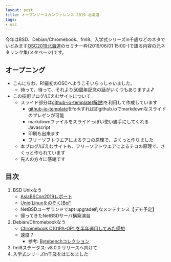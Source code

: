 ```yaml
---
layout: post
title: オープンソースカンファレンス 2019 北海道
tags:
- osc
---
```


今年はBSD、Debian/Chromebook、fml8、入学式シリーズin千歳などのネタでいどみます[OSC2019北海道](https://ospn.jp/osc2019-do/)のセミナー枠(2019/06/01 15:00-)で語る内容の元ネタリンク集(メタページ)です。


## オープニング

- こんにちわ、R1最初のOSCへようこそいらっしゃいました。
    - 待って、待って、それより[50周年](https://technotes.fml.org/items/50th-annverary)記念の話がいくつもありますよ♪
- この技術ブログ/ぽえむサイトについて
    - スライド部分は[github-io-template](https://github.com/fmlorg/slide-templates-on-githubio)[(解説)](https://technotes.fml.org/items/github-io-template)を利用して作成しています
        - [github-io-template](https://github.com/fmlorg/slide-templates-on-githubio)をforkすれば即github.ioでmarkdownなスライドのプレゼンが可能
        - markdownファイルをスライドっぽい使い勝手にしてくれるJavascript
        - 印刷も出来ます
        - フリーソフトウエアによるテコの原理で、さくっと作りました
    - 本ブログ/ぽえむサイトも、フリーソフトウエアによるテコの原理で、さくっと作られています
    - 先人の方々に感謝です


## 目次

1. BSD Unixなう
    - [AsiaBSCon2019レポート](https://technotes.fml.org/items/asiabsdcon2019-report)
    - [Unix(Linuxをのぞく)BoF](https://technotes.fml.org/items/asiabsdcon2019-report)
    - NetBSDユーザランドでapt upgrade的なメンテナンス【デモ予定】
    - 帰ってきたNetBSDサーバ構築演習
1. Debian/Chromebookなう
    - [Chromebook C101PA-OP1 を半年運用してみた感想](https://technotes.fml.org/items/chromebook-C101PA-OP1)
    - 速度？
        - 参考: [Bytebenchコレクション](https://technotes.fml.org/items/unixbench)
1. fml8ステータス: v8.0.0 リリースへ向けて
1. 入学式シリーズin千歳をはじめました
